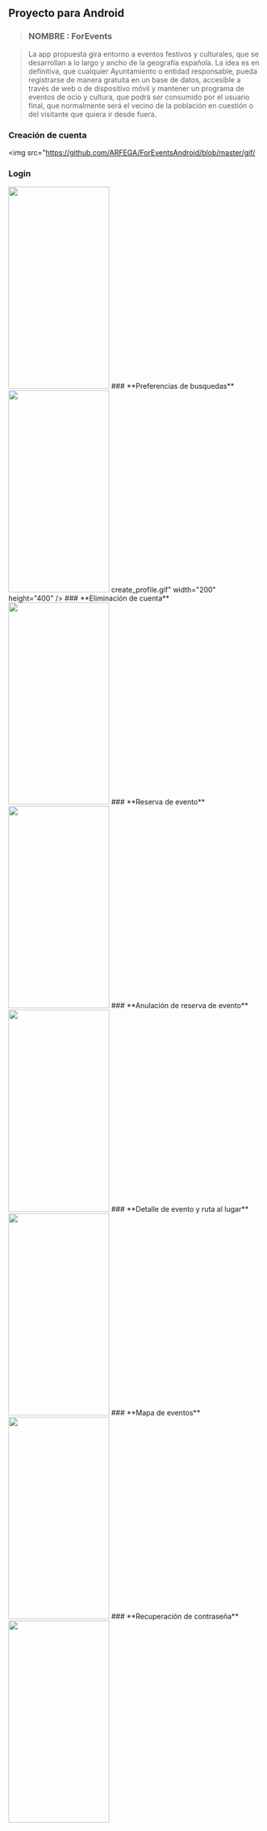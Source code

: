 ## **Proyecto para Android**> ### **NOMBRE** :  **ForEvents**>  La app propuesta gira entorno a eventos festivos y culturales, que se desarrollan a lo largo y ancho de la geografía española. La idea es en definitiva, que cualquier Ayuntamiento o entidad responsable, pueda registrarse de manera gratuita en un base de datos, accesible a través de web o de dispositivo móvil y mantener un programa de eventos de ocio y cultura, que podrá ser consumido por el usuario final, que normalmente será el vecino de la población en cuestión o del visitante que quiera ir desde fuera.### **Creación de cuenta**
<img src="https://github.com/ARFEGA/ForEventsAndroid/blob/master/gif/### **Login**
<img src="https://github.com/ARFEGA/ForEventsAndroid/blob/master/git/login.gif" width="200" height="400" />
### **Preferencias de busquedas**
<img src="https://github.com/ARFEGA/ForEventsAndroid/blob/master/gif/2_configuration_search.gif" width="200" height="400" />create_profile.gif" width="200" height="400" />
### **Eliminación de cuenta**
<img src="https://github.com/ARFEGA/ForEventsAndroid/blob/master/gif/delete_profile.gif" width="200" height="400" />
### **Reserva de evento**
<img src="https://github.com/ARFEGA/ForEventsAndroid/blob/master/gif/remove_booking.gif" width="200" height="400" />
### **Anulación de reserva de evento**
<img src="https://github.com/ARFEGA/ForEventsAndroid/blob/master/gif/event_booking.gif" width="200" height="400" />
### **Detalle de evento y ruta al lugar**
<img src="https://github.com/ARFEGA/ForEventsAndroid/blob/master/gif/event_detail_and_route_to_place.gif" width="200" height="400" />
### **Mapa de eventos**
<img src="https://github.com/ARFEGA/ForEventsAndroid/blob/master/gif/map_events.gif" width="200" height="400" />
### **Recuperación de contraseña**
<img src="https://github.com/ARFEGA/ForEventsAndroid/blob/master/gif/password_recovery.gif" width="200" height="400" />